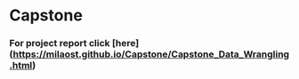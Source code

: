 # Capstone

### For project report click [here] (https://milaost.github.io/Capstone/Capstone_Data_Wrangling.html)